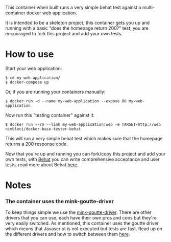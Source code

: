 This container when built runs a very simple behat test against
a multi-container docker web application.

It is intended to be a skeleton project, this container gets you up
and running with a basic "does the homepage return 200?" test, you are
encouraged to fork this project and add your own tests.

# How to use
Start your web application:
```
$ cd my-web-application/
$ docker-compose up
```
Or, if you are running your containers manually:
```
$ docker run -d --name my-web-application --expose 80 my-web-application
```

Now run this "testing container" against it:
```
$ docker run --rm --link my-web-application:web -e TARGET=http://web nimbleci/docker-base-tester-behat
```

This will run a very simple behat test which makes sure that the homepage returns
a 200 response code.

Now that you're up and running you can fork/copy this project and add your own
tests, with [Behat](http://behat.org) you can write comprehensive acceptance and
user tests, read more about Behat [here](http://docs.behat.org).

# Notes

### The container uses the mink-goutte-driver
To keep things simple we use the
[mink-goutte-driver](http://mink.behat.org/en/latest/drivers/goutte.html). There
are other drivers that you can use, each have their own pros and cons but they're
very easily switched. As mentioned, this container uses the goutte driver which
means that Javascript is not executed but tests are fast. Read up on the different
drivers and how to switch between them
[here](http://mink.behat.org/en/latest/guides/drivers.html).